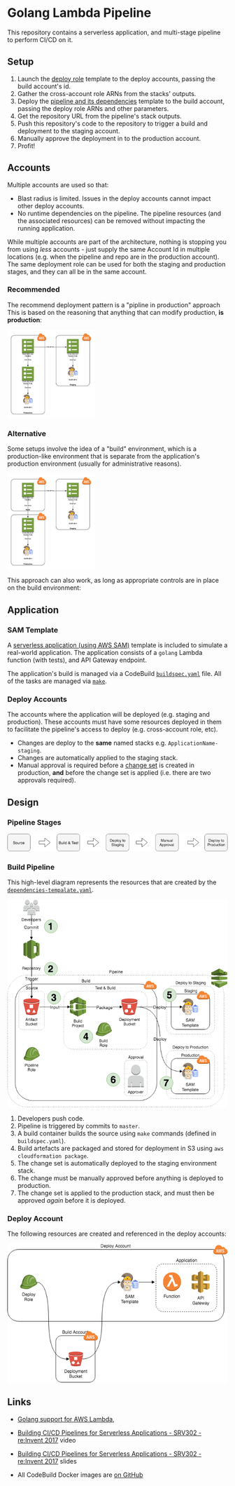 # Golang Lambda Pipeline

This repository contains a serverless application, and multi-stage pipeline to
perform CI/CD on it.

## Setup

1. Launch the [deploy
   role](dependencies/cross-account-deploy-role-template.yaml) template to the
deploy accounts, passing the build account's id.
1. Gather the cross-account role ARNs from the stacks' outputs.
1. Deploy the [pipeline and its
   dependencies](dependencies/dependencies-template.yaml) template to the build
account, passing the deploy role ARNs and other parameters.
1. Get the repository URL from the pipeline's stack outputs.
1. Push this repository's code to the repository to trigger a build and
   deployment to the staging account.
1. Manually approve the deployment in to the production account.
1. Profit!

## Accounts

Multiple accounts are used so that:

* Blast radius is limited. Issues in the deploy accounts cannot impact other
  deploy accounts.
* No runtime dependencies on the pipeline. The pipeline resources (and the
  associated resources) can be removed without impacting the running application.

While multiple accounts are part of the architecture, nothing is stopping you
from using _less_ accounts - just supply the same Account Id in multiple
locations (e.g. when the pipeline and repo are in the production account). The
same deployment role can be used for both the staging and production stages,
and they can all be in the same account.

### Recommended

The recommend deployment pattern is a "pipline in production" approach This is
based on the reasoning that anything that can modify production, **is
production**:

<img src="diagrams/account-options-production.png" width="200" />

### Alternative

Some setups involve the idea of a "build" environment, which is a
production-like environment that is separate from the application's production
environment (usually for administrative reasons).

<img src="diagrams/account-options-build.png" width="200" />

This approach can also work, as long as appropriate controls are in place on
the build environment:

## Application

### SAM Template

A [serverless application (using AWS SAM)](template.yaml) template is
included to simulate a real-world application.  The application consists of a
`golang` Lambda function (with tests), and API Gateway endpoint.

The application's build is managed via a CodeBuild
[`buildspec.yaml`](buildspec.yaml) file. All of the tasks are managed via
[`make`](makefile).

### Deploy Accounts

The accounts where the application will be deployed (e.g. staging and
production).  These accounts must have some resources deployed in them to
facilitate the pipeline's access to deploy (e.g. cross-account role, etc).

* Changes are deploy to the **same** named stacks e.g. `ApplicationName-staging`.
* Changes are automatically applied to the staging stack.
* Manual approval is required before a [change
  set](https://docs.aws.amazon.com/AWSCloudFormation/latest/UserGuide/using-cfn-updating-stacks-changesets.html)
is created in production, **and** before the change set is applied (i.e. there
are two approvals required).

## Design

### Pipeline Stages

![Pipeline Stages](diagrams/pipeline-stages.png)

### Build Pipeline

This high-level diagram represents the resources that are created by the
[`dependencies-tempalate.yaml`](dependencies/dependencies-template.yaml).

![Build Resources](diagrams/build-resources.png)

1. Developers push code.
1. Pipeline is triggered by commits to `master`.
1. A build container builds the source using `make` commands (defined in
   `buildspec.yaml`).
1. Build artefacts are packaged and stored for deployment in S3 using `aws
   cloudformation package`.
1. The change set is automatically deployed to the staging environment stack.
1. The change must be manually approved before anything is deployed to
   production.
1. The change set is applied to the production stack, and must then be approved
   *again* before it is deployed.

### Deploy Account

The following resources are created and referenced in the deploy accounts:

![Deploy Account](diagrams/deploy-account.png)

## Links

* [Golang support for AWS Lambda](https://aws.amazon.com/blogs/compute/announcing-go-support-for-aws-lambda/),

* [Building CI/CD Pipelines for Serverless Applications - SRV302 - re:Invent 2017](https://www.youtube.com/watch?v=dCDZ7HR7dms) video

* [Building CI/CD Pipelines for Serverless Applications - SRV302 - re:Invent 2017](https://www.slideshare.net/AmazonWebServices/building-cicd-pipelines-for-serverless-applications-srv302-reinvent-2017) slides

* All CodeBuild Docker images are [on GitHub](https://github.com/aws/aws-codebuild-docker-images)
